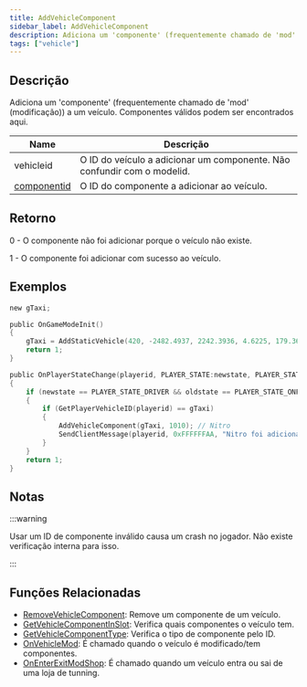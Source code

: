 ```yaml
---
title: AddVehicleComponent
sidebar_label: AddVehicleComponent
description: Adiciona um 'componente' (frequentemente chamado de 'mod' (modificação)) a um veículo.
tags: ["vehicle"]
---
```


## Descrição

Adiciona um 'componente' (frequentemente chamado de 'mod' (modificação)) a um veículo. Componentes válidos podem ser encontrados aqui.

| Name                                       | Descrição                                                               |
| ------------------------------------------ | ----------------------------------------------------------------------- |
| vehicleid                                  | O ID do veículo a adicionar um componente. Não confundir com o modelid. |
| [componentid](../resources/carcomponentid) | O ID do componente a adicionar ao veículo.                              |

## Retorno

0 - O componente não foi adicionar porque o veículo não existe.

1 - O componente foi adicionar com sucesso ao veículo.

## Exemplos

```c
new gTaxi;

public OnGameModeInit()
{
    gTaxi = AddStaticVehicle(420, -2482.4937, 2242.3936, 4.6225, 179.3656, 6, 1); // Taxi
    return 1;
}

public OnPlayerStateChange(playerid, PLAYER_STATE:newstate, PLAYER_STATE:oldstate)
{
    if (newstate == PLAYER_STATE_DRIVER && oldstate == PLAYER_STATE_ONFOOT)
    {
        if (GetPlayerVehicleID(playerid) == gTaxi)
        {
            AddVehicleComponent(gTaxi, 1010); // Nitro
            SendClientMessage(playerid, 0xFFFFFFAA, "Nitro foi adicionado ao Taxi.");
        }
    }
    return 1;
}
```

## Notas

:::warning

Usar um ID de componente inválido causa um crash no jogador. Não existe verificação interna para isso.

:::

## Funções Relacionadas

- [RemoveVehicleComponent](RemoveVehicleComponent): Remove um componente de um veículo.
- [GetVehicleComponentInSlot](GetVehicleComponentInSlot): Verifica quais componentes o veículo tem.
- [GetVehicleComponentType](GetVehicleComponentType): Verifica o tipo de componente pelo ID.
- [OnVehicleMod](../callbacks/OnVehicleMod): É chamado quando o veículo é modificado/tem componentes.
- [OnEnterExitModShop](../callbacks/OnEnterExitModShop): É chamado quando um veículo entra ou sai de uma loja de tunning.
